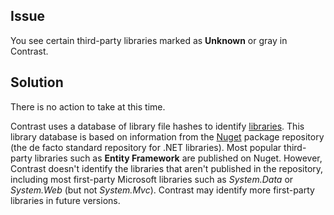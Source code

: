<!--
title: "Contrast Does Not Recognize Third Party .NET Libraries"
description: "Troubleshooting guide for .NET agent issues"
tags: "libraries troubleshoot agent .NET"
-->

## Issue 

You see certain third-party libraries marked as **Unknown** or gray in Contrast.

## Solution

There is no action to take at this time. 

Contrast uses a database of library file hashes to identify [libraries](user-libraries.html#analysis). This library database is based on information from the [Nuget](https://www.nuget.org/) package repository (the de facto standard repository for .NET libraries). Most popular third-party libraries such as **Entity Framework** are published on Nuget. However, Contrast doesn't identify the libraries that aren't published in the repository, including most first-party Microsoft libraries such as *System.Data* or *System.Web* (but not *System.Mvc*). Contrast may identify more first-party libraries in future versions.
